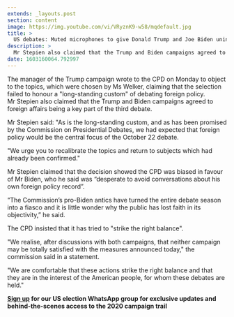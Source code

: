 ```yaml
--- 
extends: _layouts.post 
section: content 
image: https://img.youtube.com/vi/VRyznK9-w58/mqdefault.jpg 
title: > 
  US debates: Muted microphones to give Donald Trump and Joe Biden uninterrupted speaking time 
description: > 
  Mr Stepien also claimed that the Trump and Biden campaigns agreed to foreign affairs being a key part of the third debate.Mr Stepien said: "As is the long-standing custom, and as has been promised by the Commission on Presidential Debates, we had expected that foreign policy would be the central focus of the October 22 debate.Mr Stepien claimed that the decision showed the CPD was biased in favour of Mr Biden, who he said was “desperate to avoid conversations about his own foreign policy record”."We are comfortable that these actions strike the right balance and that they are in the interest of the American people, for whom these debates are held."Sign up for our US election WhatsApp group for exclusive updates and behind-the-scenes access to the 2020 campaign trail 
date: 1603160064.792997 
--- 
```

<div><p>The manager of the Trump&#160;campaign wrote to the CPD on Monday to object to the topics, which were chosen by Ms Welker, claiming that the selection failed to honour a "long-standing custom" of debating foreign policy. Mr&#160;Stepien also claimed that the Trump and Biden campaigns agreed to foreign affairs being a key part of the third debate.</p>
<p>Mr Stepien said: "As is the long-standing custom, and as has been promised by the Commission on Presidential Debates, we had expected that foreign policy would be the central focus of the October 22 debate.</p>
<p>"We urge you to recalibrate the topics and return to subjects which had already been confirmed."</p>
<p>Mr Stepien claimed that the decision showed the CPD was biased in favour of Mr Biden, who he said was&#160;&#8220;desperate to avoid conversations about his own foreign policy record&#8221;.</p>
<p>&#8220;The Commission&#8217;s pro-Biden antics have turned the entire debate season into a fiasco and it is little wonder why the public has lost faith in its objectivity,&#8221; he said.</p>
<p>The CPD insisted that it has tried to "strike the right balance".</p>
<p>"We realise, after discussions with both campaigns, that neither campaign may be totally satisfied with the measures announced today," the commission said in a statement.</p>
<p>"We are comfortable that these actions strike the right balance and that they are in the interest of the American people, for whom these debates are held."</p>
<p><strong><a href="https://www.telegraph.co.uk/news/0/sign-telegraphs-us-election-whatsapp-group-updates-analysis/">Sign up</a> for our US election WhatsApp group for exclusive updates and behind-the-scenes access to the 2020 campaign trail</strong></p>
</div>